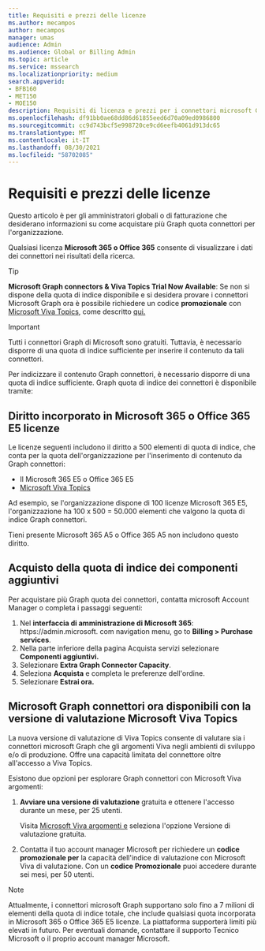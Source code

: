 ```yaml
---
title: Requisiti e prezzi delle licenze
ms.author: mecampos
author: mecampos
manager: umas
audience: Admin
ms.audience: Global or Billing Admin
ms.topic: article
ms.service: mssearch
ms.localizationpriority: medium
search.appverid:
- BFB160
- MET150
- MOE150
description: Requisiti di licenza e prezzi per i connettori microsoft Graph anteprima pubblica per Microsoft Search
ms.openlocfilehash: df91bb0ae68dd86d61855eed6d70a09ed0986800
ms.sourcegitcommit: cc9d743bcf5e998720ce9cd6eefb4061d913dc65
ms.translationtype: MT
ms.contentlocale: it-IT
ms.lasthandoff: 08/30/2021
ms.locfileid: "58702085"
---
```

<!---Previous ms.author: rusamai --->

# <a name="license-requirements-and-pricing"></a>Requisiti e prezzi delle licenze

Questo articolo è per gli amministratori globali o di fatturazione che desiderano informazioni su come acquistare più Graph quota connettori per l'organizzazione.

Qualsiasi licenza **Microsoft 365 o Office 365** consente di visualizzare i dati dei connettori nei risultati della ricerca.

> [!TIP]
> **Microsoft Graph connectors & Viva Topics Trial Now Available**: Se non si dispone della quota di indice disponibile e si desidera provare i connettori Microsoft Graph ora è possibile richiedere un codice **promozionale** con [Microsoft Viva Topics](https://www.microsoft.com/microsoft-viva/topics?activetab=pivot:overviewtab), come descritto [qui.](#microsoft-graph-connectors-now-available-with-microsoft-viva-topics-trial)

>[!IMPORTANT]
>Tutti i connettori Graph di Microsoft sono gratuiti. Tuttavia, è necessario disporre di una quota di indice sufficiente per inserire il contenuto da tali connettori.

Per indicizzare il contenuto Graph connettori, è necessario disporre di una quota di indice sufficiente. Graph quota di indice dei connettori è disponibile tramite:

## <a name="entitlement-built-into-microsoft-365-or-office-365-e5-licenses"></a>Diritto incorporato in Microsoft 365 o Office 365 E5 licenze

Le licenze seguenti includono il diritto a 500 elementi di quota di indice, che conta per la quota dell'organizzazione per l'inserimento di contenuto da Graph connettori:

* Il Microsoft 365 E5 o Office 365 E5
* [Microsoft Viva Topics](https://www.microsoft.com/microsoft-viva/topics?activetab=pivot:overviewtab)

Ad esempio, se l'organizzazione dispone di 100 licenze Microsoft 365 E5, l'organizzazione ha 100 x 500 = 50.000 elementi che valgono la quota di indice Graph connettori.

<!---Comment requested in PR#143--->
Tieni presente Microsoft 365 A5 o Office 365 A5 non includono questo diritto.

## <a name="purchase-of-add-on-index-quota"></a>Acquisto della quota di indice dei componenti aggiuntivi
Per acquistare più Graph quota dei connettori, contatta microsoft Account Manager o completa i passaggi seguenti:

1. Nel **interfaccia di amministrazione di Microsoft 365**: https://<span>admin.microsoft.</span> com navigation menu, go to **Billing > Purchase services**.
2. Nella parte inferiore della pagina Acquista servizi selezionare **Componenti aggiuntivi.**
3. Selezionare **Extra Graph Connector Capacity**.
4. Seleziona **Acquista** e completa le preferenze dell'ordine.
5. Selezionare **Estrai ora.**

## <a name="microsoft-graph-connectors-now-available-with-microsoft-viva-topics-trial"></a>Microsoft Graph connettori ora disponibili con la versione di valutazione Microsoft Viva Topics
 La nuova versione di valutazione di Viva Topics consente di valutare sia i connettori microsoft Graph che gli argomenti Viva negli ambienti di sviluppo e/o di produzione. Offre una capacità limitata del connettore oltre all'accesso a Viva Topics.

Esistono due opzioni per esplorare Graph connettori con Microsoft Viva argomenti:

1. **Avviare una versione di valutazione** gratuita e ottenere l'accesso durante un mese, per 25 utenti.

     Visita [Microsoft Viva argomenti e](https://www.microsoft.com/microsoft-viva/topics?activetab=pivot:overviewtab) seleziona l'opzione Versione di valutazione gratuita.

2. Contatta il tuo account manager Microsoft per richiedere un **codice promozionale per** la capacità dell'indice di valutazione con Microsoft Viva di valutazione. Con un **codice Promozionale** puoi accedere durante sei mesi, per 50 utenti.

> [!NOTE]
> Attualmente, i connettori microsoft Graph supportano solo fino a 7 milioni di elementi della quota di indice totale, che include qualsiasi quota incorporata in Microsoft 365 o Office 365 E5 licenze. La piattaforma supporterà limiti più elevati in futuro. Per eventuali domande, contattare il supporto Tecnico Microsoft o il proprio account manager Microsoft.
